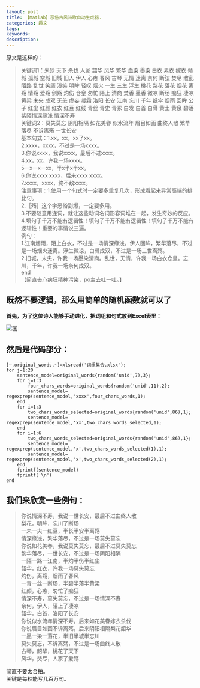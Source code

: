 ```yaml
---
layout: post
title: 【Matlab】恶俗古风诗歌自动生成器.
categories: 趣文
tags:
keywords:
description:
---
```


原文是这样的：
>关键词1：朱砂 天下 杀伐 人家 韶华 风华 繁华 血染 墨染 白衣 素衣 嫁衣 倾城 孤城 空城 旧城 旧人 伊人 心疼 春风 古琴 无情 迷离 奈何 断弦 焚尽 散乱 陌路 乱世 笑靥 浅笑 明眸 轻叹 烟火 一生 三生 浮生 桃花 梨花 落花 烟花 离殇 情殇 爱殇 剑殇 灼伤 仓皇 匆忙 陌上 清商 焚香 墨香 微凉 断肠 痴狂 凄凉 黄梁 未央 成双 无恙 虚妄 凝霜 洛阳 长安 江南 忘川 千年 纸伞 烟雨 回眸 公子 红尘 红颜 红衣 红豆 红线 青丝 青史 青冢 白发 白首 白骨 黄土 黄泉 碧落 紫陌情深缘浅 情深不寿  
关键词2：莫失莫忘 阴阳相隔 如花美眷 似水流年 眉目如画 曲终人散 繁华落尽 不诉离殇 一世长安  
基本句式：1.xx，xx，xx了xx。  
2.xxxx，xxxx，不过是一场xxxx。  
3.你说xxxx，我说xxxx，最后不过xxxx。  
4.xx，xx，许我一场xxxx。  
5一x一x一xx，半x半x半xx。  
6.你说xxxx xxxx，后来xxxx xxxx。  
7.xxxx，xxxx，终不敌xxxx。  
注意事项：1.使用一个句式时一定要多重复几次，形成看起来异常高端的排比句。  
2.［殇］这个字恶俗到爆，一定要多用。  
3.不要随意用连词，就让这些动词名词形容词堆在一起，发生奇妙的反应。  
4.填句子千万不能有逻辑性！填句子千万不能有逻辑性！填句子千万不能有逻辑性！重要的事情说三遍。  
例句：  
1.江南烟雨，陌上白衣，不过是一场情深缘浅。伊人回眸，繁华落尽，不过是一场烟火迷离。浮生微凉，白骨成双，不过是一场三世离殇。  
2.旧城，未央，许我一场墨染清商。乱世，无情，许我一场白衣仓皇。忘川，千年，许我一场奈何成双。  
end  
【简直丧心病狂精神污染，po主去吐一吐。】   


## 既然不要逻辑，那么用简单的随机函数就可以了

**首先，为了这位诗人能够手动进化，把词组和句式放到Excel表里：**  

![图](http://mmbiz.qpic.cn/mmbiz/J9bib9AwCWhPxpkRBNbzzibhLKKVmcC50NoOBtcZkia0oyB9JwxLhAo7NzVHkLaohHyKRNaUOJqFdPjI5Yq8l6onw/640?wx_fmt=png&tp=webp&wxfrom=5&wx_lazy=1)  


## 然后是代码部分：

```
[~,original_words,~]=xlsread('词组集合.xlsx');
for j=1:20
    sentence_model=original_words{random('unid',7),3};
    for i=1:3
        four_chars_words=original_words{random('unid',11),2};
        sentence_model= regexprep(sentence_model,'xxxx',four_chars_words,1);
    end
    for i=1:3
        two_chars_words_selected=original_words{random('unid',86),1};
        sentence_model= regexprep(sentence_model,'xx',two_chars_words_selected,1);
    end
    for i=1:6
        two_chars_words_selected=original_words{random('unid',86),1};
        sentence_model= regexprep(sentence_model,'x',two_chars_words_selected(1),1);
        sentence_model= regexprep(sentence_model,'x',two_chars_words_selected(2),1);
    end
    fprintf(sentence_model)
    fprintf('\n')
end
```

## 我们来欣赏一些例句：

>你说情深不寿，我说一世长安，最后不过曲终人散  
梨花，明眸，忘川了断肠  
一未一央一红豆，半长半安半离殇  
情深缘浅，繁华落尽，不过是一场莫失莫忘  
你说如花美眷，我说莫失莫忘，最后不过莫失莫忘  
繁华落尽，一世长安，不过是一场阴阳相隔  
一陌一路一江南，半灼半伤半红尘  
韶华，红衣，许我一场莫失莫忘  
灼伤，离殇，烟雨了春风  
一青一丝一断肠，半碧半落半黄梁  
红颜，心疼，匆忙了痴狂  
情深不寿，莫失莫忘，不过是一场情深不寿  
奈何，伊人，陌上了凄凉  
韶华，白首，洛阳了长安  
你说似水流年情深不寿，后来如花美眷嫁衣杀伐  
你说眉目如画不诉离殇，后来阴阳相隔梨花韶华  
一墨一染一落花，半旧半城半忘川  
莫失莫忘，不诉离殇，不过是一场曲终人散  
古琴，韶华，桃花了天下  
风华，焚尽，人家了爱殇  


简直不要太合拍。  
关键是每秒能写几百万句。  
